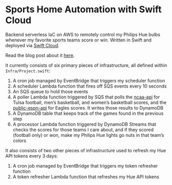# Sports Home Automation with Swift Cloud

Backend serverless IaC on AWS to remotely control my Philips Hue bulbs whenever my favorite sports teams score or win. Written in Swift and deployed via [Swift Cloud](https://github.com/swift-cloud/swift-cloud).

Read the blog post about it [here](https://www.ryantoken.com/blog/serverless-swift).

It currently consists of six primary pieces of infrastructure, all defined within `Infra/Project.swift`:
1. A cron job managed by EventBridge that triggers my scheduler function
2. A scheduler Lambda function that fires off SQS events every 10 seconds
3. An SQS queue to hold those events
4. A poller Lambda function triggered by SQS that polls the [ncaa-api](https://github.com/henrygd/ncaa-api) for Tulsa football, men’s basketball, and women’s basketball scores, and the [public-espn-api](https://github.com/pseudo-r/Public-ESPN-API) for Eagles scores. It writes those results to DynamoDB
5. A DynamoDB table that keeps track of the games found in the previous step
6. A processor Lambda function triggered by DynamoDB Streams that checks the scores for those teams I care about, and if they scored (football only) or won, make my Philips Hue lights go nuts in that team’s colors

It also consists of two other pieces of infrastructure used to refresh my Hue API tokens every 3 days:
1. A cron job managed by EventBridge that triggers my token refresher function
2. A token refresher Lambda function that refreshes my Hue API tokens
